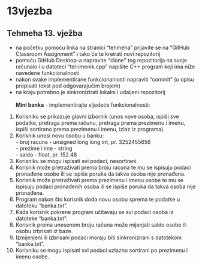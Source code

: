 # 13vjezba
## Tehmeha 13. vježba
- na početku pomoću linka na stranici “tehmeha” prijavite se na “GitHub Classroom Assignment” i tako će te kreirati novi repozitorij
- pomoću GitHub Desktop-a napravite "clone" tog repozitorija na svoje računalo i u datoteci “tel-imenik.cpp” napišite C++ program koji ima niže navedene funkcionalnosti 
- nakon svake implementirane funkcionalnosti napraviti “commit” (u opisu prepisati tekst pod odgovarajućim brojem) 
- na kraju potrebno je sinkronizirati lokalni i udaljeni repozitorij                                                                                                    
<br/><b>Mini banka</b> - implementirajte sljedeće funkcionalnosti:	
1. Korisniku se prikazuje glavni izbornik (unos nove osoba, ispiši sve podatke, pretraga prema računu, pretraga prema prezimenu i imenu, ispiši sortirano prema prezimenu i imenu, izlaz iz programa).
2. Korisnik unosi novu osobu u banku:
  <br/> - broj racuna - unsigned long long int, pr. 3252455656
  <br/> - prezime i ime - string
  <br/> - saldo - float, pr. 152.48
3. Korisniku se mogu ispisati svi podaci, nesortirani.
4. Korisnik može pretraživati prema broju racuna te mu se ispisuju podaci pronađene osobe ili se ispiše poruka da takva osoba nije pronađena.
5. Korisnik može pretraživati prema prezimenu i imenu osobe te mu se ispisuju podaci pronađenih osoba ili se ispiše poruka da takva osoba nije pronađena.
6. Program nakon što korisnik doda novu osobu sprema te podatke u datoteku “banka.txt”.
7. Kada korisnik pokrene program učitavaju se svi podaci osoba iz datoteke “banka.txt”.
8. Korisnik prema unesenom broju računa može mijenjati saldo osobe ili osobu izbrisati iz baze.
9. Izmijenjeni ili izbrisani podaci moraju biti sinkronizirani s datotekom “banka.txt”.
10. Korisniku se mogu ispisati svi podaci uzlazno sortirani po prezimenu i imenu osobe.
